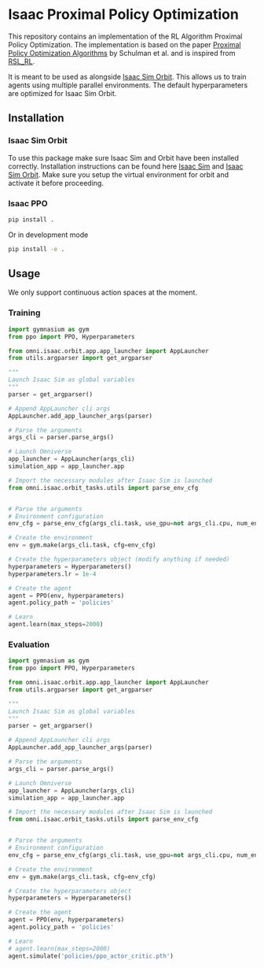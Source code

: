 # Isaac Proximal Policy Optimization
This repository contains an implementation of the RL Algorithm Proximal Policy Optimization.
The implementation is based on the paper [Proximal Policy Optimization Algorithms](https://arxiv.org/abs/1707.06347) by Schulman et al.
and is inspired from [RSL_RL](https://github.com/leggedrobotics/rsl_rl/tree/master).


It is meant to be used as alongside [Isaac Sim Orbit](https://isaac-orbit.github.io/). This allows us to train agents
using multiple parallel environments. The default hyperparameters are optimized for Isaac Sim Orbit.


## Installation
### Isaac Sim Orbit
To use this package make sure Isaac Sim and Orbit have been installed correctly. Installation instructions can be found here
[Isaac Sim](https://isaac-orbit.github.io/orbit/source/setup/installation.html#installing-isaac-sim) and [Isaac Sim Orbit](https://isaac-orbit.github.io/orbit/source/setup/installation.html#installing-orbit).
Make sure you setup the virtual environment for orbit and activate it before proceeding.
### Isaac PPO
```bash
pip install .
```
Or in development mode
```bash
pip install -e .
```


## Usage
We only support continuous action spaces at the moment.

### Training
```python
import gymnasium as gym
from ppo import PPO, Hyperparameters

from omni.isaac.orbit.app.app_launcher import AppLauncher
from utils.argparser import get_argparser

"""
Launch Isaac Sim as global variables
"""
parser = get_argparser()

# Append AppLauncher cli args
AppLauncher.add_app_launcher_args(parser)

# Parse the arguments
args_cli = parser.parse_args()

# Launch Omniverse
app_launcher = AppLauncher(args_cli)
simulation_app = app_launcher.app

# Import the necessary modules after Isaac Sim is launched
from omni.isaac.orbit_tasks.utils import parse_env_cfg


# Parse the arguments
# Environment configuration
env_cfg = parse_env_cfg(args_cli.task, use_gpu=not args_cli.cpu, num_envs=args_cli.num_envs)

# Create the environment
env = gym.make(args_cli.task, cfg=env_cfg)

# Create the hyperparameters object (modify anything if needed)
hyperparameters = Hyperparameters()
hyperparameters.lr = 1e-4

# Create the agent
agent = PPO(env, hyperparameters)
agent.policy_path = 'policies'

# Learn
agent.learn(max_steps=2000)

```

### Evaluation
```python
import gymnasium as gym
from ppo import PPO, Hyperparameters

from omni.isaac.orbit.app.app_launcher import AppLauncher
from utils.argparser import get_argparser

"""
Launch Isaac Sim as global variables
"""
parser = get_argparser()

# Append AppLauncher cli args
AppLauncher.add_app_launcher_args(parser)

# Parse the arguments
args_cli = parser.parse_args()

# Launch Omniverse
app_launcher = AppLauncher(args_cli)
simulation_app = app_launcher.app

# Import the necessary modules after Isaac Sim is launched
from omni.isaac.orbit_tasks.utils import parse_env_cfg


# Parse the arguments
# Environment configuration
env_cfg = parse_env_cfg(args_cli.task, use_gpu=not args_cli.cpu, num_envs=args_cli.num_envs)

# Create the environment
env = gym.make(args_cli.task, cfg=env_cfg)

# Create the hyperparameters object
hyperparameters = Hyperparameters()

# Create the agent
agent = PPO(env, hyperparameters)
agent.policy_path = 'policies'

# Learn
# agent.learn(max_steps=2000)
agent.simulate('policies/ppo_actor_critic.pth')
```